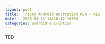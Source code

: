 ```yaml
---
layout: post
title:  Tricky Android encryption RSA + AES
date:   2020-04-15 14:18:12 +0700
categories: android encryption
---
```

TBD